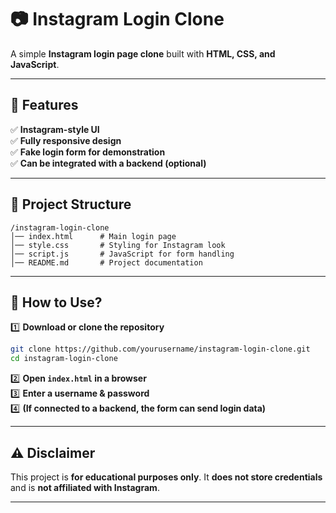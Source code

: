 # 📷 Instagram Login Clone

A simple **Instagram login page clone** built with **HTML, CSS, and JavaScript**.

---

## 🚀 Features
✅ **Instagram-style UI**  
✅ **Fully responsive design**  
✅ **Fake login form for demonstration**  
✅ **Can be integrated with a backend (optional)**  

---

## 📂 Project Structure
```
/instagram-login-clone
│── index.html      # Main login page
│── style.css       # Styling for Instagram look
│── script.js       # JavaScript for form handling
│── README.md       # Project documentation
```

---

## 🔧 How to Use?
1️⃣ **Download or clone the repository**  
```bash
git clone https://github.com/yourusername/instagram-login-clone.git
cd instagram-login-clone
```
2️⃣ **Open `index.html` in a browser**  
3️⃣ **Enter a username & password**  
4️⃣ **(If connected to a backend, the form can send login data)**  

---

## ⚠ Disclaimer
This project is **for educational purposes only**. It **does not store credentials** and is **not affiliated with Instagram**.  

---

